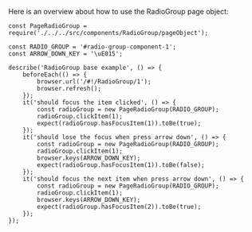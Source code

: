 Here is an overview about how to use the RadioGroup page object:

    const PageRadioGroup = require('./../../src/components/RadioGroup/pageObject');

    const RADIO_GROUP = '#radio-group-component-1';
    const ARROW_DOWN_KEY = '\uE015';

    describe('RadioGroup base example', () => {
        beforeEach(() => {
            browser.url('/#!/RadioGroup/1');
            browser.refresh();
        });
        it('should focus the item clicked', () => {
            const radioGroup = new PageRadioGroup(RADIO_GROUP);
            radioGroup.clickItem(1);
            expect(radioGroup.hasFocusItem(1)).toBe(true);
        });
        it('should lose the focus when press arrow down', () => {
            const radioGroup = new PageRadioGroup(RADIO_GROUP);
            radioGroup.clickItem(1);
            browser.keys(ARROW_DOWN_KEY);
            expect(radioGroup.hasFocusItem(1)).toBe(false);
        });
        it('should focus the next item when press arrow down', () => {
            const radioGroup = new PageRadioGroup(RADIO_GROUP);
            radioGroup.clickItem(1);
            browser.keys(ARROW_DOWN_KEY);
            expect(radioGroup.hasFocusItem(2)).toBe(true);
        });
    });
